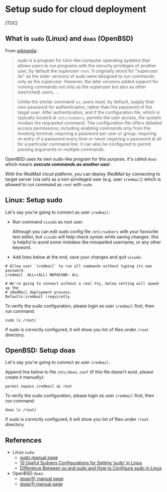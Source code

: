# Setup sudo for cloud deployment

[TOC]

## What is `sudo` (Linux) and `doas` (OpenBSD)

From [wikipedia](https://en.wikipedia.org/wiki/Sudo):

> sudo is a program for Unix-like computer operating systems that allows users
> to run programs with the security privileges of another user, by default the
> superuser `root`. It originally stood for "superuser do" as the older versions
> of sudo were designed to run commands only as the superuser. However, the later
> versions added support for running commands not only as the superuser but also
> as other (restricted) users, ...
>
> Unlike the similar command `su`, users must, by default, supply their own
> password for authentication, rather than the password of the target user.
> After authentication, and if the configuration file, which is typically
> located at `/etc/sudoers`, permits the user access, the system invokes the
> requested command. The configuration file offers detailed access permissions,
> including enabling commands only from the invoking terminal; requiring a
> password per user or group; requiring re-entry of a password every time or
> never requiring a password at all for a particular command line. It can also
> be configured to permit passing arguments or multiple commands.

OpenBSD uses its own sudo-like program for this purpose, it's called `doas`
which means *__execute commands as another user__*.

With the iRedMail cloud platform, you can deploy iRedMail by connecting to
target server (via ssh) as a non-privileged user (e.g. user `iredmail`) which
is allowed to run command as `root` with `sudo`.

## Linux: Setup sudo

Let's say you're going to connect as user `iredmail`:

* Run command `visudo` as root user.

    Although you can edit sudo config file `/etc/sudoers` with your favourite
    text editor, but `visudo` will help check syntax while saving changes. this
    is helpful to avoid some mistakes like misspelled username, or any other
    keyword.

* Add lines below at the end, save your changes and quit `visudo`.

```
# Allow user `iredmail` to run all commands without typing its own password.
iredmail  ALL=(ALL) NOPASSWD: ALL

# We're going to connect without a real tty, below setting will speed up the
# iRedMail deployment process.
Defaults:iredmail !requiretty
```

To verify the sudo configuration, please login as user `iredmail` first, then run
command:

```
sudo ls /root/
```

If sudo is correctly configured, it will show you list of files under `/root`
directory.

## OpenBSD: Setup doas

Let's say you're going to connect as user `iredmail`.

Append line below to file `/etc/doas.conf` (if this file doesn't exist, please
create it manually):

```
permit nopass iredmail as root
```

To verify the sudo configuration, please login as user `iredmail` first, then run
command:

```
doas ls /root/
```

If sudo is correctly configured, it will show you list of files under `/root`
directory.

## References

* Linux `sudo`:
    * [sudo manual page](https://www.sudo.ws/man/1.8.3/sudo.man.html)
    * [10 Useful Sudoers Configurations for Setting ‘sudo’ in Linux](https://www.tecmint.com/sudoers-configurations-for-setting-sudo-in-linux/)
    * [Difference Between su and sudo and How to Configure sudo in Linux](https://www.tecmint.com/su-vs-sudo-and-how-to-configure-sudo-in-linux/)
* OpenBSD `doas`:
    * [doas(5) manual page](https://man.openbsd.org/doas.conf.5)
    * [doas(1) manual page](https://man.openbsd.org/doas.1)
